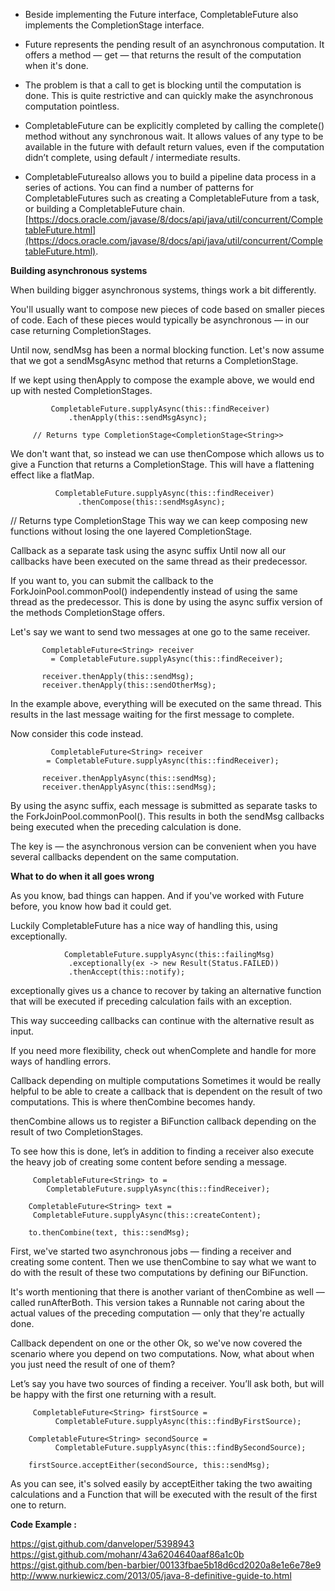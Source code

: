 * Beside implementing the Future interface, CompletableFuture also implements the CompletionStage interface.

* Future represents the pending result of an asynchronous computation. It offers a method — get — that returns the result of the computation when it's done.

* The problem is that a call to get is blocking until the computation is done. This is quite restrictive and can quickly make the asynchronous computation pointless.

* CompletableFuture can be explicitly completed by calling the complete() method without any synchronous wait. It allows values of any type to be available in the future with default return values, even if the computation didn’t complete, using default / intermediate results.

* CompletableFuturealso allows you to build a pipeline data process in a series of actions. You can find a number of patterns for CompletableFutures such as creating a CompletableFuture from a task, or building a CompletableFuture chain. [https://docs.oracle.com/javase/8/docs/api/java/util/concurrent/CompletableFuture.html](https://docs.oracle.com/javase/8/docs/api/java/util/concurrent/CompletableFuture.html).

****Building asynchronous systems****

When building bigger asynchronous systems, things work a bit differently.

You'll usually want to compose new pieces of code based on smaller pieces of code. Each of these pieces would typically be asynchronous — in our case returning CompletionStages.

Until now, sendMsg has been a normal blocking function. Let's now assume that we got a sendMsgAsync method that returns a CompletionStage.

If we kept using thenApply to compose the example above, we would end up with nested CompletionStages.

             CompletableFuture.supplyAsync(this::findReceiver)  
                 .thenApply(this::sendMsgAsync);

         // Returns type CompletionStage<CompletionStage<String>> 

We don't want that, so instead we can use thenCompose which allows us to give a Function that returns a CompletionStage. This will have a flattening effect like a flatMap.

              CompletableFuture.supplyAsync(this::findReceiver)  
                   .thenCompose(this::sendMsgAsync);

// Returns type CompletionStage<String>
This way we can keep composing new functions without losing the one layered CompletionStage.

Callback as a separate task using the async suffix
Until now all our callbacks have been executed on the same thread as their predecessor.

If you want to, you can submit the callback to the ForkJoinPool.commonPool() independently instead of using the same thread as the predecessor. This is done by using the async suffix version of the methods CompletionStage offers.

Let's say we want to send two messages at one go to the same receiver.

           CompletableFuture<String> receiver  
             = CompletableFuture.supplyAsync(this::findReceiver);

           receiver.thenApply(this::sendMsg);  
           receiver.thenApply(this::sendOtherMsg);  

In the example above, everything will be executed on the same thread. This results in the last message waiting for the first message to complete.

Now consider this code instead.

             CompletableFuture<String> receiver  
            = CompletableFuture.supplyAsync(this::findReceiver);

           receiver.thenApplyAsync(this::sendMsg);  
           receiver.thenApplyAsync(this::sendMsg);  

By using the async suffix, each message is submitted as separate tasks to the ForkJoinPool.commonPool(). This results in both the sendMsg callbacks being executed when the preceding calculation is done.

The key is — the asynchronous version can be convenient when you have several callbacks dependent on the same computation.

**What to do when it all goes wrong**

As you know, bad things can happen. And if you've worked with Future before, you know how bad it could get.

Luckily CompletableFuture has a nice way of handling this, using exceptionally.

                CompletableFuture.supplyAsync(this::failingMsg)  
                 .exceptionally(ex -> new Result(Status.FAILED))
                 .thenAccept(this::notify);

exceptionally gives us a chance to recover by taking an alternative function that will be executed if preceding calculation fails with an exception.

This way succeeding callbacks can continue with the alternative result as input.

If you need more flexibility, check out whenComplete and handle for more ways of handling errors.

Callback depending on multiple computations
Sometimes it would be really helpful to be able to create a callback that is dependent on the result of two computations. This is where thenCombine becomes handy.

thenCombine allows us to register a BiFunction callback depending on the result of two CompletionStages.

To see how this is done, let’s in addition to finding a receiver also execute the heavy job of creating some content before sending a message.

         CompletableFuture<String> to =  
            CompletableFuture.supplyAsync(this::findReceiver);

        CompletableFuture<String> text =  
         CompletableFuture.supplyAsync(this::createContent);

        to.thenCombine(text, this::sendMsg);  

First, we've started two asynchronous jobs — finding a receiver and creating some content. Then we use thenCombine to say what we want to do with the result of these two computations by defining our BiFunction.

It's worth mentioning that there is another variant of thenCombine as well — called runAfterBoth. This version takes a Runnable not caring about the actual values of the preceding computation — only that they're actually done.

Callback dependent on one or the other
Ok, so we've now covered the scenario where you depend on two computations. Now, what about when you just need the result of one of them?

Let’s say you have two sources of finding a receiver. You’ll ask both, but will be happy with the first one returning with a result.

         CompletableFuture<String> firstSource =  
              CompletableFuture.supplyAsync(this::findByFirstSource);

        CompletableFuture<String> secondSource =  
              CompletableFuture.supplyAsync(this::findBySecondSource);

        firstSource.acceptEither(secondSource, this::sendMsg);  

As you can see, it's solved easily by acceptEither taking the two awaiting calculations and a Function that will be executed with the result of the first one to return.


**Code Example :**

https://gist.github.com/danveloper/5398943
https://gist.github.com/mohanr/43a6204640aaf86a1c0b
https://gist.github.com/ben-barbier/00133fbae5b18d6cd2020a8e1e6e78e9
http://www.nurkiewicz.com/2013/05/java-8-definitive-guide-to.html
